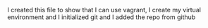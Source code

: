  I created this file to show that I can use vagrant, I create my virtual environment and I initialized git and I added the repo from github
